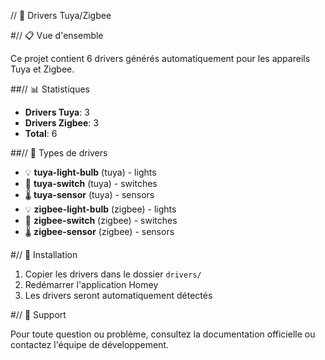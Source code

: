 // 🚀 Drivers Tuya/Zigbee

#// 📋 Vue d'ensemble

Ce projet contient 6 drivers générés automatiquement pour les appareils Tuya et Zigbee.

##// 📊 Statistiques

- **Drivers Tuya**: 3
- **Drivers Zigbee**: 3
- **Total**: 6

##// 🔧 Types de drivers

- 💡 **tuya-light-bulb** (tuya) - lights
- 🔌 **tuya-switch** (tuya) - switches
- 🌡️ **tuya-sensor** (tuya) - sensors
- 💡 **zigbee-light-bulb** (zigbee) - lights
- 🔌 **zigbee-switch** (zigbee) - switches
- 🌡️ **zigbee-sensor** (zigbee) - sensors

#// 🚀 Installation

1. Copier les drivers dans le dossier `drivers/`
2. Redémarrer l'application Homey
3. Les drivers seront automatiquement détectés

#// 📝 Support

Pour toute question ou problème, consultez la documentation officielle ou contactez l'équipe de développement.
